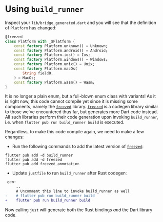 # Using `build_runner`

Inspect your `lib/bridge_generated.dart` and you will see that the definition of `Platform` has changed:

```dart
@freezed
class Platform with _$Platform {
    const factory Platform.unknown() = Unknown;
    const factory Platform.android() = Android;
    const factory Platforn.ios() = Ios;
    const factory Platform.windows() = Windows;
    const factory Platform.unix() = Unix;
    const factory Platform.macOs(
        String field0,
    ) = MacOs;
    const factory Platform.wasm() = Wasm;
}
```

It is no longer a plain enum, but a full-blown enum class with variants! As it is right now, this code
cannot compile yet since it is missing some components, namely the [`freezed`] library. [`freezed`] is a
codegen library similar to those we've encountered thus far, but generates more Dart code instead.
All such libraries perform their code generation upon invoking `build_runner`, i.e. when `flutter pub run build_runner build` is executed.

Regardless, to make this code compile again, we need to make a few changes:
- Run the following commands to add the latest version of [`freezed`]:

```shell
flutter pub add -d build_runner
flutter pub add -d freezed
flutter pub add freezed_annotation
```

- Update `justfile` to run `build_runner` after Rust codegen:

```diff
 gen:
     ..
     # Uncomment this line to invoke build_runner as well
-    # flutter pub run build_runner build
+    flutter pub run build_runner build
```

Now calling `just` will generate both the Rust bindings *and* the Dart library code.

[`freezed`]: https://pub.dev/packages/freezed